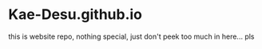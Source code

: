# Kae-Desu.github.io

this is website repo, nothing special, just don't peek too much in here... pls
